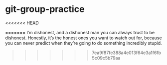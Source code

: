 # git-group-practice

<<<<<<< HEAD
<!-- erik is testing some changes -->
=======
I’m dishonest, and a dishonest man you can always trust to be dishonest. Honestly, it’s the honest ones you want to watch out for, because you can never predict when they’re going to do something incredibly stupid.

>>>>>>> 7ea9f87fe388a4e013f64e3a1f6fb5c09c5b79aa
